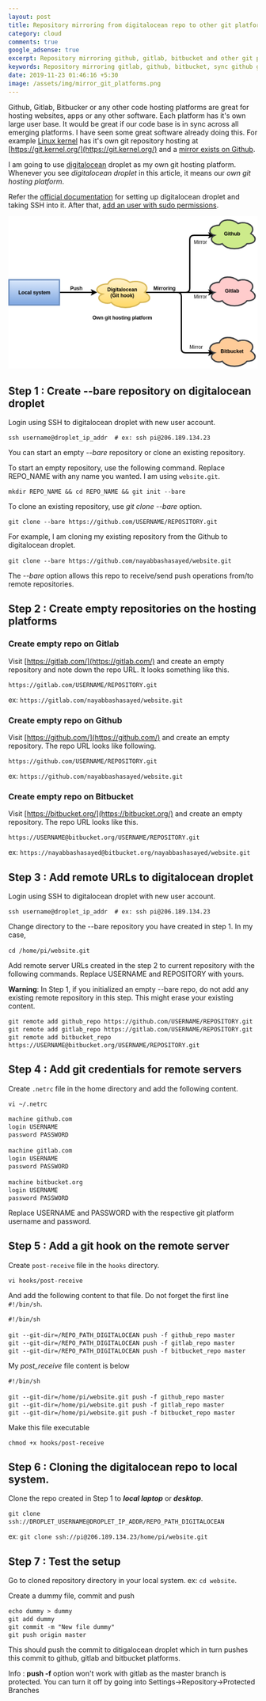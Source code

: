 ```yaml
---
layout: post
title: Repository mirroring from digitalocean repo to other git platforms
category: cloud
comments: true
google_adsense: true
excerpt: Repository mirroring github, gitlab, bitbucket and other git platforms with our own remote development git hosting server like digitalocean. When a commit pushes to digitalocean git repo, using git hooks, it pushes changes to git platforms
keywords: Repository mirroring gitlab, github, bitbucket, sync github gitlab bitbucket with local git repository, mirror digitalocean git to gitlab github bitbucket, git hook mirror git repository.
date: 2019-11-23 01:46:16 +5:30
image: /assets/img/mirror_git_platforms.png
---
```

Github, Gitlab, Bitbucker or any other code hosting platforms are great for hosting websites, apps or any other software. Each platform has it's own large user base. It would be great if our code base is in sync across all emerging platforms. I have seen some great software already doing this. For example [Linux kernel](https://www.kernel.org/) has it's own git repository hosting at [https://git.kernel.org/](https://git.kernel.org/) and a [mirror exists on Github](https://github.com/torvalds/linux).

I am going to use [digitalocean](https://m.do.co/c/e80679853c2f) droplet as my own git hosting platform. Whenever you see *digitalocean droplet* in this article, it means our *own git hosting platform*.

Refer the [official documentation](https://www.digitalocean.com/docs/droplets/how-to/) for setting up digitalocean droplet and taking SSH into it. After that, [add an user with sudo permissions](https://www.digitalocean.com/community/tutorials/initial-server-setup-with-debian-10).

![Mirror Git platforms](/assets/img/mirror_git_platforms.png )

## Step 1 : Create --bare repository on digitalocean droplet
Login using SSH to digitalocean droplet with new user account.

```
ssh username@droplet_ip_addr  # ex: ssh pi@206.189.134.23
```
You can start an empty *--bare* repository or clone an existing repository.

To start an empty repository, use the following command. Replace REPO_NAME with any name you wanted. I am using `website.git`.
```
mkdir REPO_NAME && cd REPO_NAME && git init --bare
```
To clone an existing repository, use *git clone --bare* option.

```
git clone --bare https://github.com/USERNAME/REPOSITORY.git
```

For example, I am cloning my existing repository from the Github to digitalocean droplet.

`git clone --bare https://github.com/nayabbashasayed/website.git`

The *--bare* option allows this repo to receive/send push operations from/to remote repositories.

## Step 2 : Create empty repositories on the hosting platforms
### Create empty repo on Gitlab
Visit [https://gitlab.com/](https://gitlab.com/) and create an empty repository and note down the repo URL. It looks something like this.

```
https://gitlab.com/USERNAME/REPOSITORY.git
```
ex: `https://gitlab.com/nayabbashasayed/website.git`
### Create empty repo on Github
Visit [https://github.com/](https://github.com/) and create an empty repository. The repo URL looks like following.
```
https://github.com/USERNAME/REPOSITORY.git
```
ex: `https://github.com/nayabbashasayed/website.git`
### Create empty repo on Bitbucket
Visit [https://bitbucket.org/](https://bitbucket.org/) and create an empty repository. The repo URL looks like this.
```
https://USERNAME@bitbucket.org/USERNAME/REPOSITORY.git
```

ex: `https://nayabbashasayed@bitbucket.org/nayabbashasayed/website.git`

## Step 3 : Add remote URLs to digitalocean droplet
Login using SSH to digitalocean droplet with new user account.

```
ssh username@droplet_ip_addr  # ex: ssh pi@206.189.134.23
```
Change directory to the --bare repository you have created in step 1. In my case,

`cd /home/pi/website.git`

Add remote server URLs created in the step 2 to current repository with the following commands. Replace USERNAME and REPOSITORY with yours.
<div class="isa_warning"><b>Warning</b>: In Step 1, if you initialized an empty --bare repo, do not add any existing remote repository in this step. This might erase your existing content. </div>

```
git remote add github_repo https://github.com/USERNAME/REPOSITORY.git
git remote add gitlab_repo https://gitlab.com/USERNAME/REPOSITORY.git
git remote add bitbucket_repo https://USERNAME@bitbucket.org/USERNAME/REPOSITORY.git
```
## Step 4 : Add git credentials for remote servers
Create `.netrc` file in the home directory and add the following content.
```
vi ~/.netrc
```
```
machine github.com
login USERNAME
password PASSWORD

machine gitlab.com
login USERNAME
password PASSWORD

machine bitbucket.org
login USERNAME
password PASSWORD

```
Replace USERNAME and PASSWORD with the respective git platform username and password.

## Step 5 : Add a git hook on the remote server

Create `post-receive` file in the `hooks` directory.
```
vi hooks/post-receive
```
And add the following content to that file. Do not forget the first line `#!/bin/sh`.
```
#!/bin/sh

git --git-dir=/REPO_PATH_DIGITALOCEAN push -f github_repo master
git --git-dir=/REPO_PATH_DIGITALOCEAN push -f gitlab_repo master
git --git-dir=/REPO_PATH_DIGITALOCEAN push -f bitbucket_repo master
```
My *post_receive* file content is below
```
#!/bin/sh

git --git-dir=/home/pi/website.git push -f github_repo master
git --git-dir=/home/pi/website.git push -f gitlab_repo master
git --git-dir=/home/pi/website.git push -f bitbucket_repo master
```
Make this file executable
```
chmod +x hooks/post-receive
```
## Step 6 : Cloning the digitalocean repo to local system.
Clone the repo created in Step 1 to ***local laptop*** or ***desktop***.

```
git clone ssh://DROPLET_USERNAME@DROPLET_IP_ADDR/REPO_PATH_DIGITALOCEAN
```
ex: `git clone ssh://pi@206.189.134.23/home/pi/website.git`

## Step 7 : Test the setup
Go to cloned repository directory in your local system. ex: `cd website`.

Create a dummy file, commit and push
```
echo dummy > dummy
git add dummy
git commit -m "New file dummy"
git push origin master
```
This should push the commit to ditigalocean droplet which in turn pushes this commit to github, gitlab and bitbucket platforms.
<div class="isa_info">Info : <b>push -f</b> option won't work with gitlab as the master branch is protected. You can turn it off by going into Settings->Repository->Protected Branches</div>
